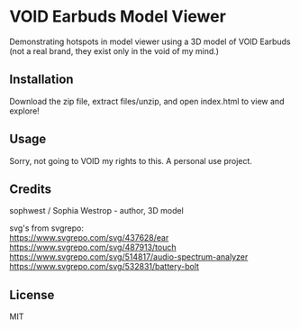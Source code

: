 # VOID Earbuds Model Viewer  
Demonstrating hotspots in model viewer using a 3D model of VOID Earbuds (not a real brand, they exist only in the void of my mind.)  

## Installation  

Download the zip file, extract files/unzip, and open index.html to view and explore!  

## Usage

Sorry, not going to VOID my rights to this. A personal use project.  

## Credits  

sophwest / Sophia Westrop - author, 3D model  

svg's from svgrepo:  
https://www.svgrepo.com/svg/437628/ear  
https://www.svgrepo.com/svg/487913/touch  
https://www.svgrepo.com/svg/514817/audio-spectrum-analyzer  
https://www.svgrepo.com/svg/532831/battery-bolt  

## License  

MIT  